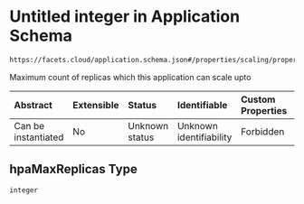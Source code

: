 # Untitled integer in Application Schema

```txt
https://facets.cloud/application.schema.json#/properties/scaling/properties/hpaMaxReplicas
```

Maximum count of replicas which this application can scale upto

| Abstract            | Extensible | Status         | Identifiable            | Custom Properties | Additional Properties | Access Restrictions | Defined In                                                                                     |
| :------------------ | :--------- | :------------- | :---------------------- | :---------------- | :-------------------- | :------------------ | :--------------------------------------------------------------------------------------------- |
| Can be instantiated | No         | Unknown status | Unknown identifiability | Forbidden         | Allowed               | none                | [application.schema.json*](../../../assets/out/application.schema.json "open original schema") |

## hpaMaxReplicas Type

`integer`
